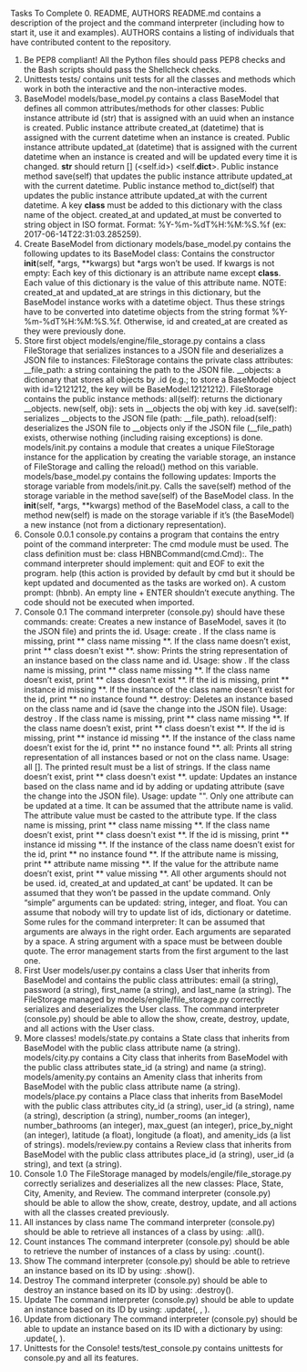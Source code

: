 Tasks To Complete
 0. README, AUTHORS
README.md contains a description of the project and the command interpreter (including how to start it, use it and examples).
AUTHORS contains a listing of individuals that have contributed content to the repository.
 1. Be PEP8 compliant!
All the Python files should pass PEP8 checks and the Bash scripts should pass the Shellcheck checks.
 2. Unittests
tests/ contains unit tests for all the classes and methods which work in both the interactive and the non-interactive modes.
 3. BaseModel
models/base_model.py contains a class BaseModel that defines all common attributes/methods for other classes:
Public instance attribute id (str) that is assigned with an uuid when an instance is created.
Public instance attribute created_at (datetime) that is assigned with the current datetime when an instance is created.
Public instance attribute updated_at (datetime) that is assigned with the current datetime when an instance is created and will be updated every time it is changed.
__str__ should return [<class name>] (<self.id>) <self.__dict__>.
Public instance method save(self) that updates the public instance attribute updated_at with the current datetime.
Public instance method to_dict(self) that updates the public instance attribute updated_at with the current datetime.
A key __class__ must be added to this dictionary with the class name of the object.
created_at and updated_at must be converted to string object in ISO format. Format: %Y-%m-%dT%H:%M:%S.%f (ex: 2017-06-14T22:31:03.285259).
 4. Create BaseModel from dictionary
models/base_model.py contains the following updates to its BaseModel class:
Contains the constructor __init__(self, *args, **kwargs) but *args won’t be used.
If kwargs is not empty:
Each key of this dictionary is an attribute name except __class__.
Each value of this dictionary is the value of this attribute name.
NOTE: created_at and updated_at are strings in this dictionary, but the BaseModel instance works with a datetime object. Thus these strings have to be converted into datetime objects from the string format %Y-%m-%dT%H:%M:%S.%f.
Otherwise, id and created_at are created as they were previously done.
 5. Store first object
models/engine/file_storage.py contains a class FileStorage that serializes instances to a JSON file and deserializes a JSON file to instances:
FileStorage contains the private class attributes:
__file_path: a string containing the path to the JSON file.
__objects: a dictionary that stores all objects by <class name>.id (e.g.; to store a BaseModel object with id=12121212, the key will be BaseModel.12121212).
FileStorage contains the public instance methods:
all(self): returns the dictionary __objects.
new(self, obj): sets in __objects the obj with key <obj class name>.id.
save(self): serializes __objects to the JSON file (path: __file_path).
reload(self): deserializes the JSON file to __objects only if the JSON file (__file_path) exists, otherwise nothing (including raising exceptions) is done.
models/init.py contains a module that creates a unique FileStorage instance for the application by creating the variable storage, an instance of FileStorage and calling the reload() method on this variable.
models/base_model.py contains the following updates:
Imports the storage variable from models/init.py.
Calls the save(self) method of the storage variable in the method save(self) of the BaseModel class.
In the __init__(self, *args, **kwargs) method of the BaseModel class, a call to the method new(self) is made on the storage variable if it’s (the BaseModel) a new instance (not from a dictionary representation).
 6. Console 0.0.1
console.py contains a program that contains the entry point of the command interpreter:
The cmd module must be used.
The class definition must be: class HBNBCommand(cmd.Cmd):.
The command interpreter should implement:
quit and EOF to exit the program.
help (this action is provided by default by cmd but it should be kept updated and documented as the tasks are worked on).
A custom prompt: (hbnb).
An empty line + ENTER shouldn’t execute anything.
The code should not be executed when imported.
 7. Console 0.1
The command interpreter (console.py) should have these commands:
create: Creates a new instance of BaseModel, saves it (to the JSON file) and prints the id.
Usage: create <class name>.
If the class name is missing, print ** class name missing **.
If the class name doesn’t exist, print ** class doesn't exist **.
show: Prints the string representation of an instance based on the class name and id.
Usage: show <class name> <id>.
If the class name is missing, print ** class name missing **.
If the class name doesn’t exist, print ** class doesn't exist **.
If the id is missing, print ** instance id missing **.
If the instance of the class name doesn’t exist for the id, print ** no instance found **.
destroy: Deletes an instance based on the class name and id (save the change into the JSON file).
Usage: destroy <class name> <id>.
If the class name is missing, print ** class name missing **.
If the class name doesn’t exist, print ** class doesn't exist **.
If the id is missing, print ** instance id missing **.
If the instance of the class name doesn’t exist for the id, print ** no instance found **.
all: Prints all string representation of all instances based or not on the class name.
Usage: all [<class name>].
The printed result must be a list of strings.
If the class name doesn’t exist, print ** class doesn't exist **.
update: Updates an instance based on the class name and id by adding or updating attribute (save the change into the JSON file).
Usage: update <class name> <id> <attribute name> "<attribute value>".
Only one attribute can be updated at a time.
It can be assumed that the attribute name is valid.
The attribute value must be casted to the attribute type.
If the class name is missing, print ** class name missing **.
If the class name doesn’t exist, print ** class doesn't exist **.
If the id is missing, print ** instance id missing **.
If the instance of the class name doesn’t exist for the id, print ** no instance found **.
If the attribute name is missing, print ** attribute name missing **.
If the value for the attribute name doesn’t exist, print ** value missing **.
All other arguments should not be used.
id, created_at and updated_at cant’ be updated. It can be assumed that they won’t be passed in the update command.
Only “simple” arguments can be updated: string, integer, and float. You can assume that nobody will try to update list of ids, dictionary or datetime.
Some rules for the command interpreter:
It can be assumed that arguments are always in the right order.
Each arguments are separated by a space.
A string argument with a space must be between double quote.
The error management starts from the first argument to the last one.
 8. First User
models/user.py contains a class User that inherits from BaseModel and contains the public class attributes: email (a string), password (a string), first_name (a string), and last_name (a string).
The FileStorage managed by models/engile/file_storage.py correctly serializes and deserializes the User class.
The command interpreter (console.py) should be able to allow the show, create, destroy, update, and all actions with the User class.
 9. More classes!
models/state.py contains a State class that inherits from BaseModel with the public class attribute name (a string).
models/city.py contains a City class that inherits from BaseModel with the public class attributes state_id (a string) and name (a string).
models/amenity.py contains an Amenity class that inherits from BaseModel with the public class attribute name (a string).
models/place.py contains a Place class that inherits from BaseModel with the public class attributes city_id (a string), user_id (a string), name (a string), description (a string), number_rooms (an integer), number_bathrooms (an integer), max_guest (an integer), price_by_night (an integer), latitude (a float), longitude (a float), and amenity_ids (a list of strings).
models/review.py contains a Review class that inherits from BaseModel with the public class attributes place_id (a string), user_id (a string), and text (a string).
 10. Console 1.0
The FileStorage managed by models/engile/file_storage.py correctly serializes and deserializes all the new classes: Place, State, City, Amenity, and Review.
The command interpreter (console.py) should be able to allow the show, create, destroy, update, and all actions with all the classes created previously.
 11. All instances by class name
The command interpreter (console.py) should be able to retrieve all instances of a class by using: <class name>.all().
 12. Count instances
The command interpreter (console.py) should be able to retrieve the number of instances of a class by using: <class name>.count().
 13. Show
The command interpreter (console.py) should be able to retrieve an instance based on its ID by using: <class name>.show(<id>).
 14. Destroy
The command interpreter (console.py) should be able to destroy an instance based on its ID by using: <class name>.destroy(<id>).
 15. Update
The command interpreter (console.py) should be able to update an instance based on its ID by using: <class name>.update(<id>, <attribute name>, <attribute value>).
 16. Update from dictionary
The command interpreter (console.py) should be able to update an instance based on its ID with a dictionary by using: <class name>.update(<id>, <dictionary representation>).
 17. Unittests for the Console!
tests/test_console.py contains unittests for console.py and all its features.

